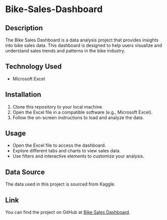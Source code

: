 # Bike-Sales-Dashboard

## Description
The Bike Sales Dashboard is a data analysis project that provides insights into bike sales data. This dashboard is designed to help users visualize and understand sales trends and patterns in the bike industry.

## Technology Used
- Microsoft Excel

## Installation
1. Clone this repository to your local machine.
2. Open the Excel file in a compatible software (e.g., Microsoft Excel).
3. Follow the on-screen instructions to load and analyze the data.

## Usage
- Open the Excel file to access the dashboard.
- Explore different tabs and charts to view sales data.
- Use filters and interactive elements to customize your analysis.

## Data Source
The data used in this project is sourced from Kaggle.

## Link
You can find the project on GitHub at [Bike Sales Dashboard](https://github.com/sagarkh459-sagar/Bike-Sales-Dashboard.git).

